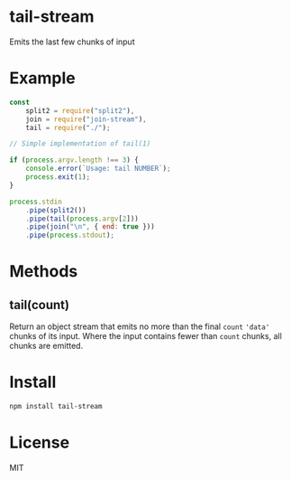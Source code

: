 # tail-stream

Emits the last few chunks of input

# Example

```javascript
const
    split2 = require("split2"),
    join = require("join-stream"),
    tail = require("./");

// Simple implementation of tail(1)

if (process.argv.length !== 3) {
    console.error(`Usage: tail NUMBER`);
    process.exit(1);
}

process.stdin
    .pipe(split2())
    .pipe(tail(process.argv[2]))
    .pipe(join("\n", { end: true }))
    .pipe(process.stdout);
```

# Methods

## tail(count)

Return an object stream that emits no more than the final `count` `'data'` chunks of its input.  Where the input contains fewer than `count` chunks, all chunks are emitted.


# Install

```bash
npm install tail-stream
```

# License

MIT
